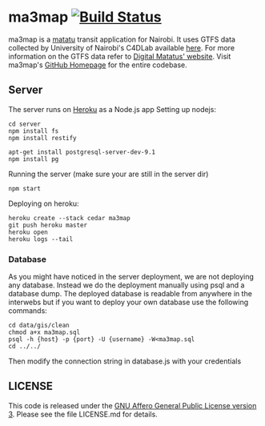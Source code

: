 # ma3map [![Build Status](https://travis-ci.org/ma3map/ma3map-server.svg?branch=master)](https://travis-ci.org/ma3map/ma3map-server)
 
ma3map is a [matatu](http://en.wikipedia.org/wiki/Matatu) transit application for Nairobi. It uses GTFS data collected by University of Nairobi's C4DLab available [here](http://www.gtfs-data-exchange.com/agency/university-of-nairobi-c4dlab/). For more information on the GTFS data refer to [Digital Matatus' website](http://www.digitalmatatus.com/). Visit ma3map's [GitHub Homepage](https://www.github.com/ma3map) for the entire codebase.

## Server

The server runs on [Heroku](https://www.heroku.com) as a Node.js app
Setting up nodejs:
    
    cd server
    npm install fs
    npm install restify

    apt-get install postgresql-server-dev-9.1
    npm install pg


Running the server (make sure your are still in the server dir)

    npm start


Deploying on heroku:

    heroku create --stack cedar ma3map
    git push heroku master
    heroku open
    heroku logs --tail


### Database
As you might have noticed in the server deployment, we are not deploying any database. Instead we do the deployment manually using psql and a database dump. The deployed database is readable from anywhere in the interwebs but if you want to deploy your own database use the following commands:

    cd data/gis/clean
    chmod a+x ma3map.sql
    psql -h {host} -p {port} -U {username} -W<ma3map.sql
    cd ../../

Then modify the connection string in database.js with your credentials


## LICENSE 

This code is released under the [GNU Affero General Public License version 3](http://www.gnu.org/licenses/agpl-3.0.html). Please see the file LICENSE.md for details.
